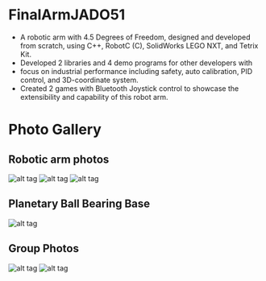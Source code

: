 # FinalArmJADO51
- A robotic arm with 4.5 Degrees of Freedom, designed and developed from scratch, using C++, RobotC (C), SolidWorks LEGO NXT, and Tetrix Kit.
- Developed 2 libraries and 4 demo programs for other developers with
- focus on industrial performance including safety, auto calibration, PID control, and 3D-coordinate system.
- Created 2 games with Bluetooth Joystick control to showcase the extensibility and capability of this robot arm.

# Photo Gallery
## Robotic arm photos
![alt tag](https://github.com/JXproject/FinalArmJADO51/blob/master/FinalProj/ArmRunning.JPG)
![alt tag](https://github.com/JXproject/FinalArmJADO51/blob/master/FinalProj/RobotView01.JPG)
![alt tag](https://github.com/JXproject/FinalArmJADO51/blob/master/FinalProj/TAPlaying.JPG)
## Planetary Ball Bearing Base 
![alt tag](https://github.com/JXproject/FinalArmJADO51/blob/master/FinalProj/planetarySystem.JPG)
## Group Photos
![alt tag](https://github.com/JXproject/FinalArmJADO51/blob/master/FinalProj/groupPhoto.JPG)
![alt tag](https://github.com/JXproject/FinalArmJADO51/blob/master/FinalProj/WorkingOnMechanicalDesign.JPG)
